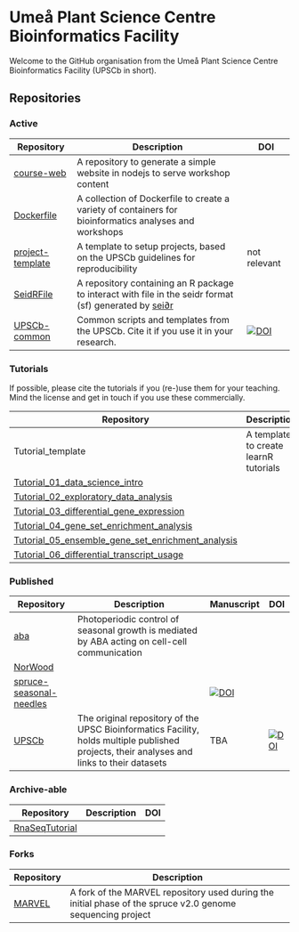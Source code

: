 # Umeå Plant Science Centre Bioinformatics Facility

Welcome to the GitHub organisation from the Umeå Plant Science Centre Bioinformatics Facility (UPSCb in short).

## Repositories

### Active

|Repository|Description|DOI|
|---|---|---|
|[course-web](https://github.com/UPSCb/course-web)|A repository to generate a simple website in nodejs to serve workshop content||
|[Dockerfile](https://github.com/UPSCb/Dockerfile)|A collection of Dockerfile to create a variety of containers for bioinformatics analyses and workshops||
|[project-template](https://github.com/UPSCb/project-template)|A template to setup projects, based on the UPSCb guidelines for reproducibility|not relevant|
|[SeidRFile](https://github.com/UPSCb/SeidRFile)|A repository containing an R package to interact with file in the seidr format (sf) generated by [sei∂r](https://pubmed.ncbi.nlm.nih.gov/37313140/)||
|[UPSCb-common](https://github.com/UPSCb/UPSCb-common)|Common scripts and templates from the UPSCb. Cite it if you use it in your research.|[![DOI](https://zenodo.org/badge/206072841.svg)](https://doi.org/10.5281/zenodo.4001773)|

### Tutorials

If possible, please cite the tutorials if you (re-)use them for your teaching. Mind the license and get in touch if you use these commercially.

|Repository|Description|DOI|
|---|---|---|
|Tutorial_template|A template to create learnR tutorials|not-relevant|
|[Tutorial_01_data_science_intro](https://github.com/UPSCb/Tutorial_01_data_science_intro)|||
|[Tutorial_02_exploratory_data_analysis](https://github.com/UPSCb/Tutorial_02_exploratory_data_analysis)||
|[Tutorial_03_differential_gene_expression](https://github.com/UPSCb/Tutorial_03_differential_gene_expression)||
|[Tutorial_04_gene_set_enrichment_analysis](https://github.com/UPSCb/Tutorial_04_gene_set_enrichment_analysis)||
|[Tutorial_05_ensemble_gene_set_enrichment_analysis](https://github.com/UPSCb/Tutorial_05_ensemble_gene_set_enrichment_analysis)||
|[Tutorial_06_differential_transcript_usage](https://github.com/UPSCb/Tutorial_06_differential_transcript_usage)||

### Published

|Repository|Description|Manuscript|DOI|
|---|---|---|---|
|[aba](https://github.com/UPSCb/aba)|Photoperiodic control of seasonal growth is mediated by ABA acting on cell-cell communication|||
|[NorWood](https://github.com/UPSCb/NorWood)|||
|[spruce-seasonal-needles](https://github.com/UPSCb/spruce-seasonal-needles)||[![DOI](https://zenodo.org/badge/206827829.svg)](https://doi.org/10.5281/zenodo.4949894)|
|[UPSCb](https://github.com/UPSCb/UPSCb)|The original repository of the UPSC Bioinformatics Facility, holds multiple published projects, their analyses and links to their datasets|TBA|[![DOI](https://zenodo.org/badge/74640960.svg)](https://doi.org/10.5281/zenodo.14002852)|

### Archive-able

Repository|Description|DOI|
|---|---|---|
|[RnaSeqTutorial](https://github.com/UPSCb/RnaSeqTutorial)|||

### Forks

Repository|Description|
|---|---|
|[MARVEL](https://github.com/UPSCb/MARVEL)|A fork of the MARVEL repository used during the initial phase of the spruce v2.0 genome sequencing project|
